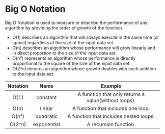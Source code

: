 # Big O Notation

Big O Notation is used to measure or describe the performance of any algorithm by providing the order of growth of the function.

- O(1) describes an algorithm that will always execute in the same time (or space) regardless of the size of the input data set.
- O(n) describes an algorithm whose performance will grow linearly and in direct proportion to the size of the input data set.
- O(n²) represents an algorithm whose performance is directly proportional to the square of the size of the input data set.
- O(2^n) denotes an algorithm whose growth doubles with each addition to the input data set.

|    Notation   | Name | Example |
| :---:        |    :----:   |          :---: |
| O(1)      | constant	       | A function that only returns a value(without loops).   |
| O(n)      | linear	       |  A function that includes one loop. |
| O(n²)   | quadratic	        | A function that includes nested loops.      |
| O(2^n)   | exponential        |  A recursion function.      |
